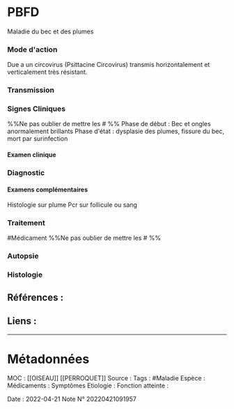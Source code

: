 # PBFD
Maladie du bec et des plumes
### Mode d'action
Due a un circovirus (Psittacine Circovirus) transmis horizontalement et verticalement très résistant.
### Transmission
### Signes Cliniques
%%Ne pas oublier de mettre les # %%
Phase de début : Bec et ongles anormalement brillants
Phase d'état : dysplasie des plumes, fissure du bec, mort par surinfection

#### Examen clinique
### Diagnostic
#### Examens complémentaires
Histologie sur plume 
Pcr sur follicule ou sang
### Traitement
#Médicament 
%%Ne pas oublier de mettre les # %% 
### Autopsie
### Histologie

## Références :
>
 

## Liens :



***

# Métadonnées
MOC : [[OISEAU]] [[PERROQUET]]
Source :
Tags : #Maladie 
	Espèce :
	Médicaments :
	Symptômes
	Etiologie :
	Fonction atteinte :
	
Date : 2022-04-21
Note N° 20220421091957